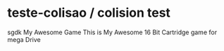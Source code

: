# teste-colisao / colision test
sgdk
My Awesome Game
This is My Awesome 16 Bit Cartridge game for mega Drive
